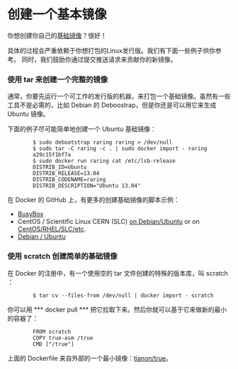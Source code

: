 # 创建一个基本镜像


你想创建你自己的[基础镜像](../terms/image.md)？很好！

具体的过程会严重依赖于你想打包的Linux发行版。我们有下面一些例子供你参考。
同时，我们鼓励你通过提交推送请求来贡献你的新镜像。


### 使用 tar 来创建一个完整的镜像

通常，你要先运行一个可工作的发行版的机器，来打包一个基础镜像。虽然有一些
工具不是必需的，比如 Debian 的 Deboostrap，但是你还是可以用它来生成 Ubuntu
镜像。

下面的例子尽可能简单地创建一个 Ubuntu 基础镜像：

```
        $ sudo debootstrap raring raring > /dev/null
        $ sudo tar -C raring -c . | sudo docker import - raring
        a29c15f1bf7a
        $ sudo docker run raring cat /etc/lsb-release
        DISTRIB_ID=Ubuntu
        DISTRIB_RELEASE=13.04
        DISTRIB_CODENAME=raring
        DISTRIB_DESCRIPTION="Ubuntu 13.04"
```

在 Docker 的 GitHub 上，有更多的创建基础镜像的脚本示例：

- [BusyBox](https://github.com/dotcloud/docker/blob/master/contrib/mkimage-busybox.sh)
- CentOS / Scientific Linux CERN (SLC) [on Debian/Ubuntu](https://github.com/dotcloud/docker/blob/master/contrib/mkimage-rinse.sh) or on [CentOS/RHEL/SLC/etc](https://github.com/dotcloud/docker/blob/master/contrib/mkimage-yum.sh).
- [Debian / Ubuntu](https://github.com/dotcloud/docker/blob/master/contrib/mkimage-debootstrap.sh)


### 使用 scratch 创建简单的基础镜像

在 Docker 的注册中，有一个使用空的 tar 文件创建的特殊的版本库，叫 scratch ：

```
        $ tar cv --files-from /dev/null | docker import - scratch
```

你可以用 *** docker pull *** 把它拉取下来。然后你就可以基于它来做新的最小
的容器了：

```
        FROM scratch
        COPY true-asm /true
        CMD ["/true"]
```

上面的 Dockerfile 来自外部的一个最小镜像：[tianon/true](https://github.com/tianon/dockerfiles/tree/master/true)。
